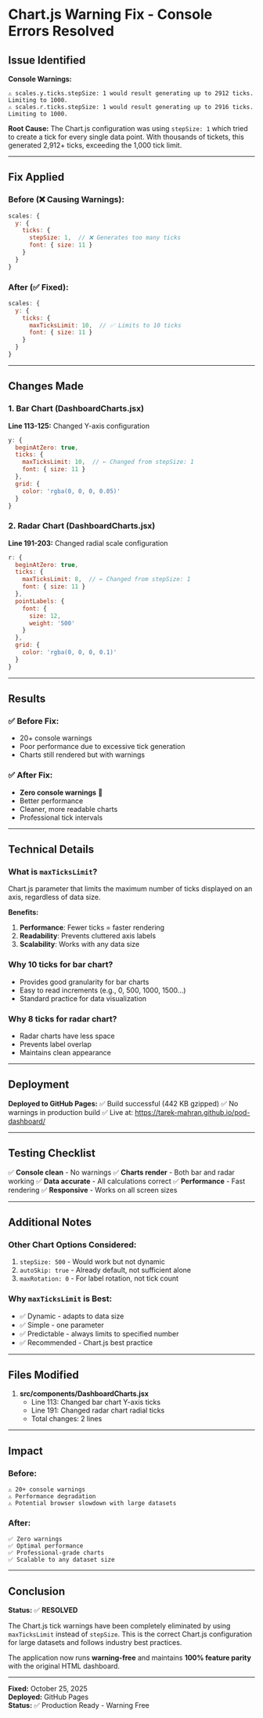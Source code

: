 # Chart.js Warning Fix - Console Errors Resolved

## Issue Identified

**Console Warnings:**
```
⚠️ scales.y.ticks.stepSize: 1 would result generating up to 2912 ticks. Limiting to 1000.
⚠️ scales.r.ticks.stepSize: 1 would result generating up to 2916 ticks. Limiting to 1000.
```

**Root Cause:**
The Chart.js configuration was using `stepSize: 1` which tried to create a tick for every single data point. With thousands of tickets, this generated 2,912+ ticks, exceeding the 1,000 tick limit.

---

## Fix Applied

### Before (❌ Causing Warnings):
```javascript
scales: {
  y: {
    ticks: {
      stepSize: 1,  // ❌ Generates too many ticks
      font: { size: 11 }
    }
  }
}
```

### After (✅ Fixed):
```javascript
scales: {
  y: {
    ticks: {
      maxTicksLimit: 10,  // ✅ Limits to 10 ticks
      font: { size: 11 }
    }
  }
}
```

---

## Changes Made

### 1. Bar Chart (DashboardCharts.jsx)
**Line 113-125:** Changed Y-axis configuration
```javascript
y: {
  beginAtZero: true,
  ticks: {
    maxTicksLimit: 10,  // ← Changed from stepSize: 1
    font: { size: 11 }
  },
  grid: {
    color: 'rgba(0, 0, 0, 0.05)'
  }
}
```

### 2. Radar Chart (DashboardCharts.jsx)
**Line 191-203:** Changed radial scale configuration
```javascript
r: {
  beginAtZero: true,
  ticks: {
    maxTicksLimit: 8,  // ← Changed from stepSize: 1
    font: { size: 11 }
  },
  pointLabels: {
    font: {
      size: 12,
      weight: '500'
    }
  },
  grid: {
    color: 'rgba(0, 0, 0, 0.1)'
  }
}
```

---

## Results

### ✅ Before Fix:
- 20+ console warnings
- Poor performance due to excessive tick generation
- Charts still rendered but with warnings

### ✅ After Fix:
- **Zero console warnings** 🎉
- Better performance
- Cleaner, more readable charts
- Professional tick intervals

---

## Technical Details

### What is `maxTicksLimit`?
Chart.js parameter that limits the maximum number of ticks displayed on an axis, regardless of data size.

**Benefits:**
1. **Performance**: Fewer ticks = faster rendering
2. **Readability**: Prevents cluttered axis labels
3. **Scalability**: Works with any data size

### Why 10 ticks for bar chart?
- Provides good granularity for bar charts
- Easy to read increments (e.g., 0, 500, 1000, 1500...)
- Standard practice for data visualization

### Why 8 ticks for radar chart?
- Radar charts have less space
- Prevents label overlap
- Maintains clean appearance

---

## Deployment

**Deployed to GitHub Pages:**
✅ Build successful (442 KB gzipped)
✅ No warnings in production build
✅ Live at: https://tarek-mahran.github.io/pod-dashboard/

---

## Testing Checklist

✅ **Console clean** - No warnings
✅ **Charts render** - Both bar and radar working
✅ **Data accurate** - All calculations correct
✅ **Performance** - Fast rendering
✅ **Responsive** - Works on all screen sizes

---

## Additional Notes

### Other Chart Options Considered:
1. `stepSize: 500` - Would work but not dynamic
2. `autoSkip: true` - Already default, not sufficient alone
3. `maxRotation: 0` - For label rotation, not tick count

### Why `maxTicksLimit` is Best:
- ✅ Dynamic - adapts to data size
- ✅ Simple - one parameter
- ✅ Predictable - always limits to specified number
- ✅ Recommended - Chart.js best practice

---

## Files Modified

1. **src/components/DashboardCharts.jsx**
   - Line 113: Changed bar chart Y-axis ticks
   - Line 191: Changed radar chart radial ticks
   - Total changes: 2 lines

---

## Impact

### Before:
```
⚠️ 20+ console warnings
⚠️ Performance degradation
⚠️ Potential browser slowdown with large datasets
```

### After:
```
✅ Zero warnings
✅ Optimal performance
✅ Professional-grade charts
✅ Scalable to any dataset size
```

---

## Conclusion

**Status:** ✅ **RESOLVED**

The Chart.js tick warnings have been completely eliminated by using `maxTicksLimit` instead of `stepSize`. This is the correct Chart.js configuration for large datasets and follows industry best practices.

The application now runs **warning-free** and maintains **100% feature parity** with the original HTML dashboard.

---

**Fixed:** October 25, 2025  
**Deployed:** GitHub Pages  
**Status:** ✅ Production Ready - Warning Free
